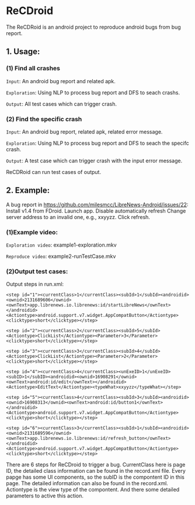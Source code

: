 # ReCDroid

The ReCDRoid is an android project to reproduce android bugs from bug report.

## 1. Usage:
### (1) Find all crashes
`Input`: An android bug report and related apk.

`Exploration`: Using NLP to process bug report and DFS to seach crashs.

`Output`: All test cases which can trigger crash.

### (2) Find the specific crash
`Input`: An android bug report, related apk, related error message.

`Exploration`: Using NLP to process bug report and DFS to seach the specifc crash.

`Output`: A test case which can trigger crash with the input error message.

ReCDRoid can run test cases of output.

## 2. Example:
A bug report in https://github.com/milesmcc/LibreNews-Android/issues/22:
   Install v1.4 from FDroid.
   Launch app.
   Disable automatically refresh
   Change server address to an invalid one, e.g., xxyyzz.
   Click refresh.



### (1)Example video:

`Exploration video`: example1-exploration.mkv

`Reproduce video`:  example2-runTestCase.mkv


### (2)Output test cases:
Output steps in run.xml: 

```
<step id="1"><currentClass>1</currentClass><subId>1</subId><androidid><ownid>2131689606</ownid><ownText>app.librenews.io.librenews:id/startLibreNews</ownText></androidid><Actiontype>android.support.v7.widget.AppCompatButton</Actiontype><clicktype>short</clicktype></step>
 
<step id="2"><currentClass>2</currentClass><subId>5</subId><Actiontype>ClickList</Actiontype><Parameter>3</Parameter><clicktype>short</clicktype></step>

<step id="3"><currentClass>3</currentClass><subId>4</subId><Actiontype>ClickList</Actiontype><Parameter>2</Parameter><clicktype>short</clicktype></step>

<step id="4"><currentClass>4</currentClass><unExeID>1</unExeID><subID>1</subID><androidid><ownid>16908291</ownid><ownText>android:id/edit</ownText></androidid><Actiontype>EditText</Actiontype><typeWhat>xxyyzz</typeWhat></step>

<step id="5"><currentClass>4</currentClass><subId>3</subId><androidid><ownid>16908313</ownid><ownText>android:id/button1</ownText></androidid><Actiontype>android.support.v7.widget.AppCompatButton</Actiontype><clicktype>short</clicktype></step>

<step id="6"><currentClass>3</currentClass><subId>1</subId><androidid><ownid>2131689596</ownid><ownText>app.librenews.io.librenews:id/refresh_button</ownText></androidid><Actiontype>android.support.v7.widget.AppCompatButton</Actiontype><clicktype>short</clicktype></step>
```

There are 6 steps for ReCDroid to trigger a bug. CurrentClass here is page ID, the detailed class information can be found in the record.xml file. Every papge has some UI components, so the subID is the compontent ID in this page. The detailed information can also be found in the record.xml. Actiontype is the view type of the compontent. And there some detailed parameters to active this action. 




